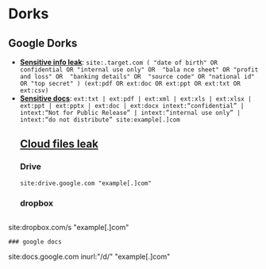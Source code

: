 # Dorks 
## Google Dorks
- **[Sensitive info leak](https://x.com/darkshadow2bd/status/1964969875996299371)**: ```site:.target.com ( "date of birth" OR confidential OR "internal use only" OR  "bala nce sheet" OR "profit and loss" OR  "banking details" OR  "source code" OR "national id" OR "top secret" ) (ext:pdf OR ext:doc OR ext:ppt OR ext:txt OR ext:csv)```
- **[Sensitive docs](https://x.com/TakSec/status/1970887863987532089)**: ```ext:txt | ext:pdf | ext:xml | ext:xls | ext:xlsx | ext:ppt | ext:pptx | ext:doc | ext:docx
intext:“confidential” | intext:“Not for Public Release” | intext:”internal use only” | intext:“do not distribute” site:example[.]com```
  ## **[Cloud files leak](https://x.com/TakSec/status/1972693318887686284)**
  ### Drive
  ```
  site:drive.google.com "example[.]com"
  ```
  ### dropbox
  ```
site:dropbox.com/s "example[.]com"
  ```
  ### google docs
  ```
  site:docs.google.com inurl:"/d/" "example[.]com"
  ```
